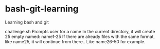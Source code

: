 # bash-git-learning
Learning bash and git

challenge.sh 
Prompts user for a name
In the current directory, it will create 25 empty named: name1-25
If there are already files with the same format, like name25, it will continue from there..
Like name26-50 for example.

